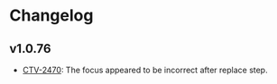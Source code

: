 # Changelog

## v1.0.76

* [CTV-2470](https://truextech.atlassian.net/browse/CTV-2470): The focus appeared to be incorrect after replace step.
